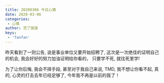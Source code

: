 ```yaml
---
title: 20200306 今日心情
date: 2020-03-06
categories:
 - 心情
author: 范了饭饭
keys:
 - 'fanfan'
---
```


昨天看到了一则公告, 说是事业单位又要开始招聘了, 这次是一次绝佳的证明自己的机会, 我会好好的努力加油证明给你看的， 只要学不死, 就往死里学!

为了让你后悔, 我会不择手段, 甚至对于我自己来说, TMD, 我不想让你看不起, 真的, 心灵的打击去年已经足够了, 今年我不再是以前的我了！
